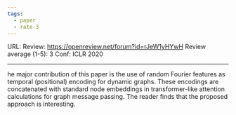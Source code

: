 ```yaml
---
tags:
  - paper
  - rate-3
---
```

URL: 
Review: https://openreview.net/forum?id=rJeW1yHYwH
Review average (1-5): 3
Conf: ICLR 2020

---

he major contribution of this paper is the use of random Fourier features as temporal (positional) encoding for dynamic graphs. These encodings are concatenated with standard node embeddings in transformer-like attention calculations for graph message passing. The reader finds that the proposed approach is interesting.